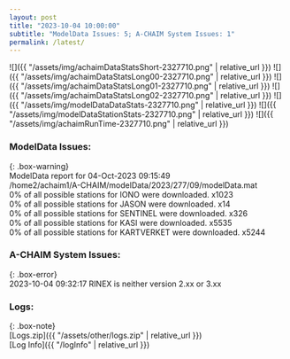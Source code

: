 ```yaml
---
layout: post
title: "2023-10-04 10:00:00"
subtitle: "ModelData Issues: 5; A-CHAIM System Issues: 1"
permalink: /latest/
---
```


![]({{ "/assets/img/achaimDataStatsShort-2327710.png" | relative_url }})
![]({{ "/assets/img/achaimDataStatsLong00-2327710.png" | relative_url }})
![]({{ "/assets/img/achaimDataStatsLong01-2327710.png" | relative_url }})
![]({{ "/assets/img/achaimDataStatsLong02-2327710.png" | relative_url }})
![]({{ "/assets/img/modelDataDataStats-2327710.png" | relative_url }})
![]({{ "/assets/img/modelDataStationStats-2327710.png" | relative_url }})
![]({{ "/assets/img/achaimRunTime-2327710.png" | relative_url }})


### ModelData Issues:  
  
{: .box-warning}  
 ModelData report for 04-Oct-2023 09:15:49   
 /home2/achaim1/A-CHAIM/modelData/2023/277/09/modelData.mat   
 0% of all possible stations for IONO were downloaded. x1023   
 0% of all possible stations for JASON were downloaded. x14   
 0% of all possible stations for SENTINEL were downloaded. x326   
 0% of all possible stations for KASI were downloaded. x5535   
 0% of all possible stations for KARTVERKET were downloaded. x5244   
  
### A-CHAIM System Issues:  
  
{: .box-error}  
2023-10-04 09:32:17 RINEX is neither version 2.xx or 3.xx  

### Logs:  
  
{: .box-note}  
[Logs.zip]({{ "/assets/other/logs.zip" | relative_url }})  
[Log Info]({{ "/logInfo" | relative_url }})  
